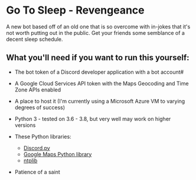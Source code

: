# Go To Sleep - Revengeance
A new bot based off of an old one that is so overcome with in-jokes that it's not worth putting out in the public. Get your friends some semblance of a decent sleep schedule.

## What you'll need if you want to run this yourself:

- The bot token of a Discord developer application with a bot account#
- A Google Cloud Services API token with the Maps Geocoding and Time Zone APIs enabled
- A place to host it (I'm currently using a Microsoft Azure VM to varying degrees of success)
- Python 3 - tested on 3.6 - 3.8, but very well may work on higher versions
- These Python libraries:

    - [Discord.py](https://pypi.org/project/discord.py/)
    - [Google Maps Python library](https://pypi.org/project/googlemaps/)
    - [ntplib](https://pypi.org/project/ntplib/)
    
- Patience of a saint